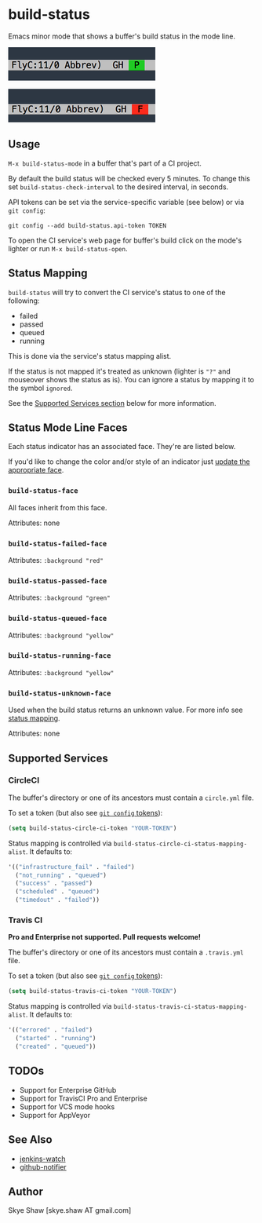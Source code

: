 # build-status

Emacs minor mode that shows a buffer's build status in the mode line.

![build-status example passing](example1.png)

![build-status example failing](example2.png)

## Usage

`M-x build-status-mode` in a buffer that's part of a CI project.

By default the build status will be checked every 5 minutes. To change this
set `build-status-check-interval` to the desired interval, in seconds.

API tokens can be set via the service-specific variable (see below) or via `git config`:

```
git config --add build-status.api-token TOKEN
```

To open the CI service's web page for buffer's build click on the mode's lighter or
run `M-x build-status-open`.

## Status Mapping

`build-status` will try to convert the CI service's status to one of the following:

* failed
* passed
* queued
* running

This is done via the service's status mapping alist.

If the status is not mapped it's treated as unknown (lighter is `"?"` and mouseover shows
the status as is). You can ignore a status by mapping it to the symbol `ignored`.

See the [Supported Services section](#supported-services) below for more information.

## Status Mode Line Faces

Each status indicator has an associated face. They're are listed below.

If you'd like to change the color and/or style of an indicator just
[update the appropriate face](https://www.gnu.org/software/emacs/manual/html_node/elisp/Attribute-Functions.html#Attribute-Functions).

### `build-status-face`

All faces inherit from this face.

Attributes: none

### `build-status-failed-face`

Attributes: `:background "red"`

### `build-status-passed-face`

Attributes: `:background "green"`

### `build-status-queued-face`

Attributes: `:background "yellow"`

### `build-status-running-face`

Attributes: `:background "yellow"`

### `build-status-unknown-face`

Used when the build status returns an unknown value. For more info see [status mapping](#status-mapping).

Attributes: none

## Supported Services

### CircleCI

The buffer's directory or one of its ancestors must contain a `circle.yml` file.

To set a token (but also see [`git config` tokens](#usage)):

```el
(setq build-status-circle-ci-token "YOUR-TOKEN")
```

Status mapping is controlled via `build-status-circle-ci-status-mapping-alist`. It
defaults to:

```el
'(("infrastructure_fail" . "failed")
  ("not_running" . "queued")
  ("success" . "passed")
  ("scheduled" . "queued")
  ("timedout" . "failed"))
```

### Travis CI

**Pro and Enterprise not supported. Pull requests welcome!**

The buffer's directory or one of its ancestors must contain a `.travis.yml` file.

To set a token (but also see [`git config` tokens](#usage)):

```el
(setq build-status-travis-ci-token "YOUR-TOKEN")
```

Status mapping is controlled via `build-status-travis-ci-status-mapping-alist`. It
defaults to:

```el
'(("errored" . "failed")
  ("started" . "running")
  ("created" . "queued"))
```

## TODOs

* Support for Enterprise GitHub
* Support for TravisCI Pro and Enterprise
* Support for VCS mode hooks
* Support for AppVeyor

## See Also

* [jenkins-watch](https://github.com/ataylor284/jenkins-watch)
* [github-notifier](https://github.com/xuchunyang/github-notifier.el)

## Author

Skye Shaw [skye.shaw AT gmail.com]
